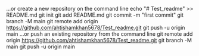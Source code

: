 …or create a new repository on the command line
echo "# Test_readme" >> README.md
git init
git add README.md
git commit -m "first commit"
git branch -M main
git remote add origin https://github.com/ahtishamkhan5678/Test_readme.git
git push -u origin main
…or push an existing repository from the command line
git remote add origin https://github.com/ahtishamkhan5678/Test_readme.git
git branch -M main
git push -u origin main
